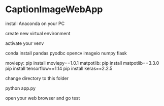 # CaptionImageWebApp

install Anaconda on your PC

create new virtual environment

activate your venv

conda install pandas pyodbc opencv  imageio numpy flask

moviepy: pip install moviepy==1.0.1
matpotlib: pip install matpotlib==3.3.0
pip install tensorflow==1.14
pip install keras==2.2.5

change directory to this folder

python app.py

open your web browser and go test
